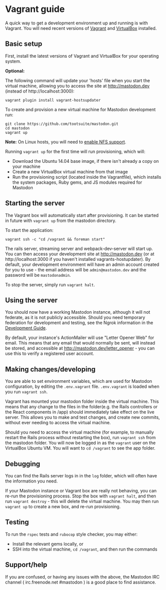 Vagrant guide
=============

A quick way to get a development environment up and running is with Vagrant. You will need recent versions of [Vagrant](https://www.vagrantup.com/) and [VirtualBox](https://www.virtualbox.org/) installed.

## Basic setup

First, install the latest versions of Vagrant and VirtualBox for your operating system.

**Optional:**

The following command will update your 'hosts' file when you start the virtual machine, allowing you to access the site at http://mastodon.dev (instead of http://localhost:3000):

    vagrant plugin install vagrant-hostsupdater

To create and provision a new virtual machine for Mastodon development run:

    git clone https://github.com/tootsuite/mastodon.git
    cd mastodon
    vagrant up

**Note:** On Linux hosts, you will need to [enable NFS support](https://www.vagrantup.com/docs/synced-folders/nfs.html).

Running `vagrant up` for the first time will run provisioning, which will:

- Download the Ubuntu 14.04 base image, if there isn't already a copy on your machine
- Create a new VirtualBox virtual machine from that image
- Run the provisioning script (located inside the Vagrantfile), which installs the system packages, Ruby gems, and JS modules required for Mastodon

## Starting the server

The Vagrant box will automatically start after provisioning. It can be started in future with `vagrant up` from the mastodon directory.

To start the application:

    vagrant ssh -c "cd /vagrant && foreman start"

The rails server, streaming server and webpack-dev-server will start up. You can then access your development site at http://mastodon.dev (or at http://localhost:3000 if you haven't installed vagrants-hostupdater). By default, your development environment will have an admin account created for you to use - the email address will be `admin@mastodon.dev` and the password will be `mastodonadmin`.

To stop the server, simply run `vagrant halt`.

## Using the server

You should now have a working Mastodon instance, although it will not federate, as it is not publicly accessible. Should you need temporary federation for development and testing, see the Ngrok information in the [Development Guide](Development-guide.md).

By default, your instance's ActionMailer will use "Letter Opener Web" for email. This means that any email that would normally be sent, will instead be stored, and accessible at http://mastodon.dev/letter_opener - you can use this to verify a registered user account.

## Making changes/developing

You are able to set environment variables, which are used for Mastodon configuration, by editing the `.env.vagrant` file. `.env.vagrant` is loaded when you run `vagrant ssh`.

Vagrant has mounted your mastodon folder inside the virtual machine. This means that any change to the files in the folder(e.g. the Rails controllers or the React components in /app) should immediately take effect on the live server. This allows you to make and test changes, and create new commits, without ever needing to access the virtual machine.

Should you need to access the virtual machine (for example, to manually restart the Rails process without restarting the box), run `vagrant ssh` from the mastodon folder. You will now be logged in as the `vagrant` user on the VirtualBox Ubuntu VM. You will want to `cd /vagrant` to see the app folder.

## Debugging

You can find the Rails server logs in in the `log` folder, which will often have the information you need.

If your Mastodon instance or Vagrant box are really not behaving, you can re-run the provisioning process. Stop the box with `vagrant halt`, and then run `vagrant destroy` - this will delete the virtual machine. You may then run `vagrant up` to create a new box, and re-run provisioning.

## Testing

To run the `rspec` tests and `rubocop` style checker, you may either:

* Install the relevant gems locally, or
* SSH into the virtual machine, `cd /vagrant`, and then run the commands

## Support/help

If you are confused, or having any issues with the above, the Mastodon IRC channel ( irc.freenode.net #mastodon ) is a good place to find assistance.
